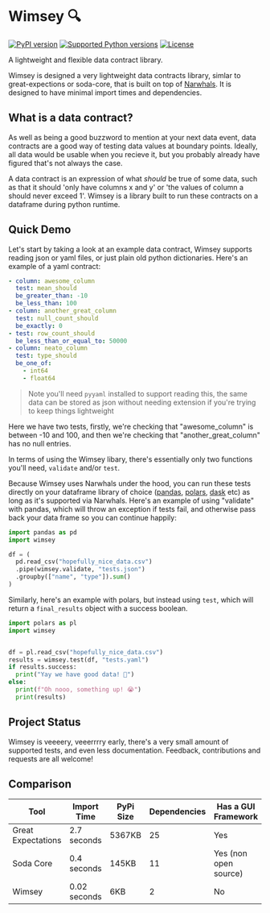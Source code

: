 # Wimsey 🔍

[![PyPI version](https://badge.fury.io/py/wimsey.svg)](https://badge.fury.io/py/wimsey)
[![Supported Python versions](https://img.shields.io/pypi/pyversions/wimsey)](https://pypi.org/project/wimsey/)
[![License](https://img.shields.io/github/license/benrutter/wimsey)](https://github.com/benrutter/wimsey/blob/main/LICENSE)

A lightweight and flexible data contract library.

Wimsey is designed a very lightweight data contracts library, simlar to great-expections or soda-core, that is built on top of [Narwhals](https://github.com/narwhals-dev/narwhals). It is designed to have minimal import times and dependencies.

## What is a data contract?

As well as being a good buzzword to mention at your next data event, data contracts are a good way of testing data values at boundary points. Ideally, all data would be usable when you recieve it, but you probably already have figured that's not always the case.

A data contract is an expression of what *should* be true of some data, such as that it should 'only have columns x and y' or 'the values of column a should never exceed 1'. Wimsey is a library built to run these contracts on a dataframe during python runtime.

## Quick Demo

Let's start by taking a look at an example data contract, Wimsey supports reading json or yaml files, or just plain old python dictionaries. Here's an example of a yaml contract:

```yaml
- column: awesome_column
  test: mean_should
  be_greater_than: -10
  be_less_than: 100
- column: another_great_column
  test: null_count_should
  be_exactly: 0
- test: row_count_should
  be_less_than_or_equal_to: 50000
- column: neato_column
  test: type_should
  be_one_of:
    - int64
    - float64
```

> Note you'll need `pyyaml` installed to support reading this, the same data can be stored as json without needing extension if you're trying to keep things lightweight

Here we have two tests, firstly, we're checking that "awesome_column" is between -10 and 100, and then we're checking that "another_great_column" has no null entries.

In terms of using the Wimsey libary, there's essentially only two functions you'll need, `validate` and/or `test`.

Because Wimsey uses Narwhals under the hood, you can run these tests directly on your dataframe library of choice ([pandas](https://pandas.pydata.org/), [polars](https://pola.rs/), [dask](https://www.dask.org/) etc) as long as it's supported via Narwhals. Here's an example of using "validate" with pandas, which will throw an exception if tests fail, and otherwise pass back your data frame so you can continue happily:

```python
import pandas as pd
import wimsey

df = (
  pd.read_csv("hopefully_nice_data.csv")
  .pipe(wimsey.validate, "tests.json")
  .groupby(["name", "type"]).sum()
)
```

Similarly, here's an example with polars, but instead using `test`, which will return a `final_results` object with a success boolean.

```python
import polars as pl
import wimsey


df = pl.read_csv("hopefully_nice_data.csv")
results = wimsey.test(df, "tests.yaml")
if results.success:
  print("Yay we have good data! 🥳")
else:
  print(f"Oh nooo, something up! 😭")
  print(results)
```

## Project Status

Wimsey is veeeery, veeerrrry early, there's a very small amount of supported tests, and even less documentation. Feedback, contributions and requests are all welcome!


## Comparison

| Tool               | Import Time  | PyPi Size   | Dependencies | Has a GUI Framework   |
|--------------------|--------------|-------------|--------------|-----------------------|
| Great Expectations | 2.7 seconds  | 5367KB      | 25           | Yes                   |
| Soda Core          | 0.4 seconds  | 145KB       | 11           | Yes (non open source) |
| Wimsey             | 0.02 seconds | 6KB         | 2            | No                    |
